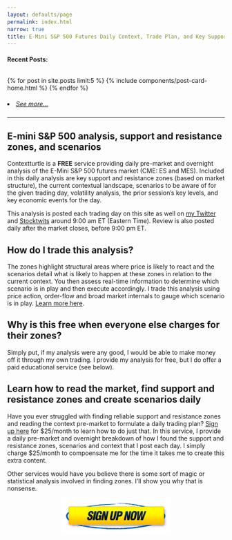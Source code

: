 ```yaml
---
layout: defaults/page
permalink: index.html
narrow: true
title: E-Mini S&P 500 Futures Daily Context, Trade Plan, and Key Support and Resistance Zones for Day Traders
---
```


#### Recent Posts:
<pre></pre>

{% for post in site.posts limit:5 %}
{% include components/post-card-home.html %}
{% endfor %}

<h5 style="font-weight: normal;">
    <li><a href="{{site.baseurl}}/list/archive.html">See more...</a></li>
</h5>

<hr />

## E-mini S&P 500 analysis, support and resistance zones, and scenarios

Contextturtle is a **FREE** service providing daily pre-market and overnight analysis of the E-Mini S&P 500 futures market (CME: ES and MES). Included in this daily analysis are key support and resistance zones (based on market structure), the current contextual landscape, scenarios to be aware of for the given trading day, volatility analysis, the prior session’s key levels, and key economic events for the day. 

This analysis is posted each trading day on this site as well on [my Twitter](https://twitter.com/contextturtle) and [Stocktwits](https://stocktwits.com/Contextturtle) around 9:00 am ET (Eastern Time). Review is also posted daily after the market closes, before 9:00 pm ET.

## How do I trade this analysis?

The zones highlight structural areas where price is likely to react and the scenarios detail what is likely to happen at these zones in relation to the current context. You then assess real-time information to determine which scenario is in play and then execute accordingly. I trade this analysis using price action, order-flow and broad market internals to gauge which scenario is in play. [Learn more here]({{site.baseurl}}/education).

## Why is this free when everyone else charges for their zones?

Simply put, if my analysis were any good, I would be able to make money off it through my own trading. I provide my analysis for free, but I do offer a paid educational service (see below). 

## Learn how to read the market, find support and resistance zones and create scenarios daily

Have you ever struggled with finding reliable support and resistance zones and reading the context pre-market to formulate a daily trading plan? [Sign up here](https://www.patreon.com/contextturtle) for $25/month to learn how to do just that. In this service, I provide a daily pre-market and overnight breakdown of how I found the support and resistance zones, scenarios and context that I post each day. I simply charge $25/month to compoensate me for the time it takes me to create this extra content. 

Other services would have you believe there is some sort of magic or statistical analysis involved in finding zones. I’ll show you why that is nonsense.

[<img src="/theme/img/sign-up-now.png" alt="sign-up-now" style="display:block; margin-left: auto; margin-right: auto; width: 50%;">](https://patreon.com/contextturtle)